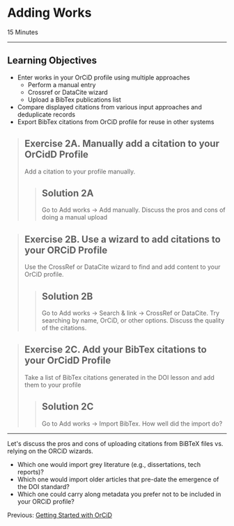 #  Adding Works

15 Minutes

---

## Learning Objectives

* Enter works in your OrCiD profile using multiple approaches
    * Perform a manual entry 
    * Crossref or DataCite wizard
    * Upload a BibTex publications list
* Compare displayed citations from various input approaches and deduplicate records
* Export BibTex citations from OrCiD profile for reuse in other systems 

> ## Exercise 2A. Manually add a citation to your OrCidD Profile
> Add a citation to your profile manually.
> 
> > ## Solution 2A
> > Go to Add works -> Add manually.  Discuss the pros and cons of doing a 
> > manual upload

> ## Exercise 2B. Use a wizard to add citations to your ORCiD Profile
> Use the CrossRef or DataCite wizard to find and add content to your OrCiD
> profile.
> 
> > ## Solution 2B
> > Go to Add works -> Search & link -> CrossRef or DataCite.  Try searching by
> > name, OrCiD, or other options. Discuss the quality of the citations.

> ## Exercise 2C. Add your BibTex citations to your OrCidD Profile
> Take a list of BibTex citations generated in the DOI lesson and add them to
> your profile
> 
> > ## Solution 2C
> > Go to Add works -> Import BibTex.  How well did the import do?

---

Let's discuss the pros and cons of uploading citations from BiBTeX files vs.
relying on the ORCiD wizards.

+ Which one would import grey literature (e.g., dissertations, tech reports)?
+ Which one would import older articles that pre-date the emergence of the DOI
standard?
+ Which one could carry along metadata you prefer not to be included in your
ORCiD profile?

Previous: [Getting Started with OrCiD](00-orcid-profile.html)
